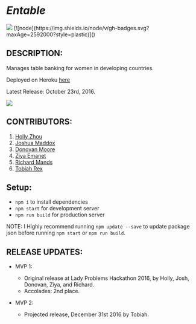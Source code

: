 # _Entable_

<img src="https://camo.githubusercontent.com/1c5c800fbdabc79cfaca8c90dd47022a5b5c7486/68747470733a2f2f696d672e736869656c64732e696f2f62616467652f636f64652532307374796c652d616972626e622d627269676874677265656e2e7376673f7374796c653d666c61742d737175617265" />
<!-- [![MyGet](https://img.shields.io/myget/mongodb/v/MongoDB.Driver.Core.svg?maxAge=2592000)]() -->
[![node](https://img.shields.io/node/v/gh-badges.svg?maxAge=2592000?style=plastic)]()

## DESCRIPTION:
Manages table banking for women in developing countries.

<!-- Deployed on Heroku [here](https://dry-retreat-51470.herokuapp.com/). -->
Deployed on Heroku [here](https://entable.herokuapp.com/)

Latest Release: October 23rd, 2016.

<img src="http://i.imgur.com/M2VN5hg.png" />

## CONTRIBUTORS:
  1. [Holly Zhou](https://github.com/marsholly)
  2. [Joshua Maddox](https://github.com/JoshuaMaddox)
  3. [Donovan Moore](https://github.com/donbobvanbirt)
  4. [Ziya Emanet](https://github.com/ziyaemanet)
  5. [Richard Mands](https://github.com/thejapanexperience)
  6. [Tobiah Rex](https://github.com/TobiahRex)

## Setup:
  - `npm i` to install dependencies
  - `npm start` for development server
  - `npm run build` for production server

  NOTE: I Highly recommend running `npm update --save` to update package json before running `npm start` or `npm run build`.


## RELEASE UPDATES:
  * MVP 1:
    - Original release at Lady Problems Hackathon 2016, by Holly, Josh, Donovan, Ziya, and Richard.
    - Accolades: 2nd place.

  * MVP 2:
    - Projected release, December 31st 2016 by Tobiah.
